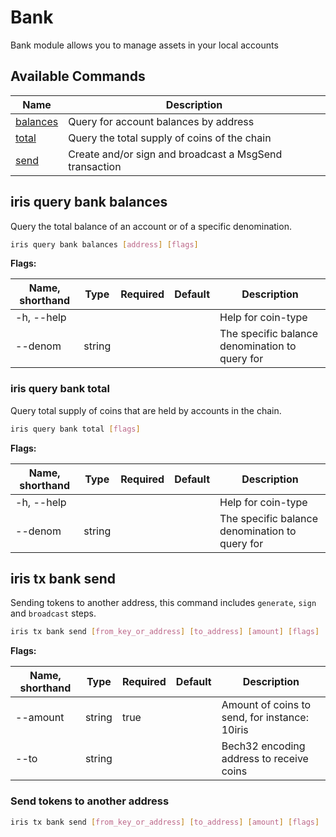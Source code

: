 # Bank

Bank module allows you to manage assets in your local accounts

## Available Commands

| Name                                  | Description                                            |
| ------------------------------------- | ------------------------------------------------------ |
| [balances](#iris-query-bank-balances) | Query for account balances by address                  |
| [total](#iris-query-bank-total)       | Query the total supply of coins of the chain           |
| [send](#iris-tx-bank-send)            | Create and/or sign and broadcast a MsgSend transaction |

## iris query bank balances

Query the total balance of an account or of a specific denomination.

```bash
iris query bank balances [address] [flags]
```

**Flags:**

| Name, shorthand | Type   | Required | Default | Description                                    |
| --------------- | ------ | -------- | ------- | ---------------------------------------------- |
| -h, --help      |        |          |         | Help for coin-type                             |
| --denom         | string |          |         | The specific balance denomination to query for |

### iris query bank total

Query total supply of coins that are held by accounts in the chain.

```bash
iris query bank total [flags]
```

**Flags:**

| Name, shorthand | Type   | Required | Default | Description                                    |
| --------------- | ------ | -------- | ------- | ---------------------------------------------- |
| -h, --help      |        |          |         | Help for coin-type                             |
| --denom         | string |          |         | The specific balance denomination to query for |

## iris tx bank send

Sending tokens to another address, this command includes `generate`, `sign` and `broadcast` steps.

```bash
iris tx bank send [from_key_or_address] [to_address] [amount] [flags]
```

**Flags:**

| Name, shorthand | Type   | Required | Default | Description                                   |
| --------------- | ------ | -------- | ------- | --------------------------------------------- |
| --amount        | string | true     |         | Amount of coins to send, for instance: 10iris |
| --to            | string |          |         | Bech32 encoding address to receive coins      |

### Send tokens to another address

```bash
iris tx bank send [from_key_or_address] [to_address] [amount] [flags]
```
